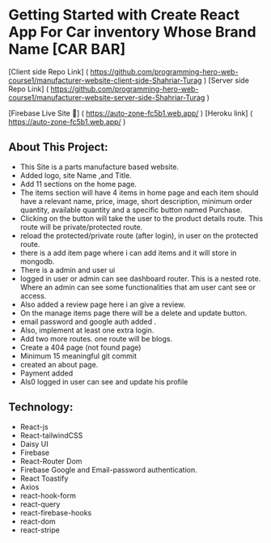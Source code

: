# Getting Started with Create React App For Car inventory Whose Brand Name [CAR BAR]

[Client side Repo Link] ( https://github.com/programming-hero-web-course1/manufacturer-website-client-side-Shahriar-Turag )
[Server side Repo Link] ( https://github.com/programming-hero-web-course1/manufacturer-website-server-side-Shahriar-Turag )

[Firebase Live Site 🙂] ( https://auto-zone-fc5b1.web.app/ )
[Heroku link] ( https://auto-zone-fc5b1.web.app/ )

## About This Project:

-   This Site is a parts manufacture based website.
-   Added logo, site Name ,and Title.
-   Add 11 sections on the home page.
-   The items section will have 4 items in home page and each item should have a relevant name, price, image, short description, minimum order quantity, available quantity and a specific button named Purchase.
-   Clicking on the button will take the user to the product details route. This route will be private/protected route.
-   reload the protected/private route (after login), in user on the protected route.
-   there is a add item page where i can add items and it will store in mongodb.
-   There is a admin and user ui
-   logged in user or admin can see dashboard router. This is a nested rote. Where an admin can see some functionalities that am user cant see or access.
-   Also added a review page here i an give a review.
-   On the manage items page there will be a delete and update button.
-   email password and google auth added .
-   Also, implement at least one extra login.
-   Add two more routes. one route will be blogs.
-   Create a 404 page (not found page)
-   Minimum 15 meaningful git commit
-   created an about page.
-   Payment added
-   Als0 logged in user can see and update his profile

## Technology:

-   React-js
-   React-tailwindCSS
-   Daisy UI
-   Firebase
-   React-Router Dom
-   Firebase Google and Email-password authentication.
-   React Toastify
-   Axios
-   react-hook-form
-   react-query
-   react-firebase-hooks
-   react-dom
-   react-stripe
